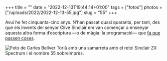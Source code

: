 +++
title = ""
date = "2022-12-13T19:44:14+01:00"
tags = ["fotos"]
photos = ["/uploads/2022/2022-12-13-55.jpg"]
slug = "55"
+++

Avui he fet cinquanta-cinc anys. N’han passat quasi quaranta, per tant, des que els invents del senyor Clive Sinclair em van començar a ensenyar aquesta altra forma d’escriptura —o de màgia: la programació— que [fa que passen coses](/2021/04/14/healing-power-javascript/).

<img src="/uploads/2022/2022-12-13-55.jpg" alt="Foto de Carles Bellver Torlà amb una samarreta amb el retol Sinclair ZX Spectrum i el nombre 55 sobreimprès.">